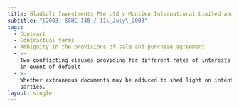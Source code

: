 ```yaml
---
title: Gladioli Investments Pte Ltd v Montien International Limited and Another
subtitle: "[2003] SGHC 148 / 11\_July\_2003"
tags:
  - Contract
  - Contractual terms
  - Ambiguity in the provisions of sale and purchase agreement
  - >-
    Two conflicting clauses providing for different rates of interests payable
    in event of default
  - >-
    Whether extraneous documents may be adduced to shed light on intention of
    parties.
layout: single
---
```


